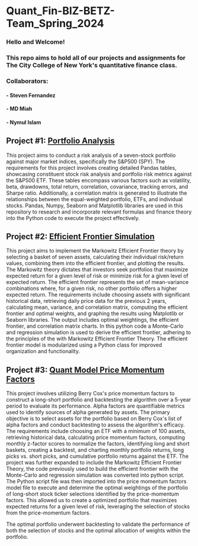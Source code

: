 # Quant_Fin-BIZ-BETZ-Team_Spring_2024
  ### Hello and Welcome!
  ### This repo aims to hold all of our projects and assignments for The City College of New York's quantitative finance class.
  ### Collaborators:
  ####  - Steven Fernandez
  ####  - MD Miah
  ####  - Nymul Islam

  ## Project #1: [Portfolio Analysis](https://github.com/CCNY-Analytics-and-Quant/Quant_Fin_CCNY-BIZ-BETZ_Spring_2024_SF_MM_NI/blob/main/Portfolio_Analysis_Project/port_analysis_clean.ipynb)
  
  This project aims to conduct a risk analysis of a seven-stock portfolio against major market indices, specifically the S&P500 (SPY). The requirements for this project involves creating detailed Pandas tables, showcasing constituent stock risk analysis and portfolio risk metrics against the S&P500 ETF. These tables encompass various factors such as volatility, beta, drawdowns, total return, correlation, covariance, tracking errors, and Sharpe ratio. Additionally, a correlation matrix is generated to illustrate the relationships between the equal-weighted portfolio, ETFs, and individual stocks. Pandas, Numpy, Seaborn and Matplotlib libraries are used in this repository to research and incorporate relevant formulas and finance theory into the Python code to execute the project effectively.

  ## Project #2: [Efficient Frontier Simulation](https://github.com/CCNY-Analytics-and-Quant/Quant_Fin_CCNY-BIZ-BETZ_Spring_2024_SF_MM_NI/blob/main/efficient_frontier/efficient_frontier_clean.ipynb)

  This project aims to implement the Markowitz Efficient Frontier theory by selecting a basket of seven assets, calculating their individual risk/return values, combining them into the efficient frontier, and plotting the results. The Markowitz theory dictates that investors seek portfolios that maximize expected return for a given level of risk or minimize risk for a given level of expected return. The efficient frontier represents the set of mean-variance combinations where, for a given risk, no other portfolio offers a higher expected return. The requirements include choosing assets with significant historical data, retrieving daily price data for the previous 2 years, calculating mean, variance, and correlation matrix, computing the efficient frontier and optimal weights, and graphing the results using Matplotlib or Seaborn libraries. The output includes optimal weightings, the efficient frontier, and correlation matrix charts. In this python code a Monte-Carlo and regression simulation is used to derive the efficient frontier, adhering to the principles of the with Markowitz Efficient Frontier Theory. The efficient frontier model is modularized using a Python class for improved organization and functionality.

  ## Project #3: [Quant Model Price Momentum Factors](https://github.com/CCNY-Analytics-and-Quant/Quant_Fin_CCNY-BIZ-BETZ_Spring_2024_SF_MM_NI/blob/main/berry_cox_price_momentum_port_gen/Berry_Cox_price_momentum_factors_clean.ipynb)

  This project involves utilizing Berry Cox's price momentum factors to construct a long-short portfolio and backtesting the algorithm over a 5-year period to evaluate its performance. Alpha factors are quantifiable metrics used to identify sources of alpha generated by assets. The primary objective is to select assets for the portfolio based on Berry Cox's list of alpha factors and conduct backtesting to assess the algorithm's efficacy. The requirements include choosing an ETF with a minimum of 100 assets, retrieving historical data, calculating price momentum factors, computing monthly z-factor scores to normalize the factors, identifying long and short baskets, creating a backtest, and charting monthly portfolio returns, long picks vs. short picks, and cumulative portfolio returns against the ETF. The project was further expanded to include the Markowitz Efficient Frontier Theory, the code previously used to build the efficient frontier with the Monte-Carlo and regression simulation was converted into python script. The Python script file was then imported into the price momentum factors model file to execute and determine the optimal weightings of the portfolio of long-short stock ticker selections identified by the price-momentum factors. This allowed us to create a optimized portfolio that maximizes expected returns for a given level of risk, leveraging the selection of stocks from the price-momentum factors. 
  
  The optimal portfolio underwent backtesting to validate the performance of both the selection of stocks and the optimal allocation of weights within the portfolio.